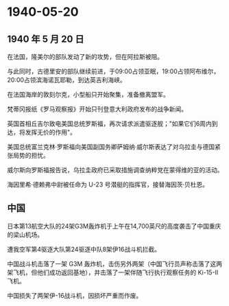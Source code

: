 # 1940-05-20

## 1940 年 5 月 20 日

在法国，隆美尔的部队发动了新的攻势，但在阿拉斯被阻。

与此同时，古德里安的部队继续前进，于09:00占领亚眠，19:00占领阿布维尔，20:00占领滨海诺瓦耶勒，到达英吉利海峡。

在法国海岸的敦刻尔克，小型船只开始聚集，准备撤离盟军。

梵蒂冈报纸《罗马观察报》开始只刊登意大利政府发布的战争新闻。

英国首相丘吉尔致电美国总统罗斯福，再次请求派遣驱逐舰；"如果它们6周内到达，将发挥无价的作用"。

美国总统富兰克林·罗斯福向美国副国务卿萨姆纳·威尔斯表达了对乌拉圭与德国紧张局势的担忧。

威尔斯向罗斯福报告说，乌拉圭政府已采取措施调查纳粹党在蒙得维的亚的活动。

海因里希·德赖弗中尉被任命为 U-23 号潜艇的指挥官，接替海因茨·贝杜恩。

## 中国

日本第13航空大队的24架G3M轰炸机于上午在14,700英尺的高度袭击了中国重庆的梁山机场。

遭我空军第4驱逐大队第24驱逐中队8架伊16战斗机拦截。

中国战斗机击落了一架 G3M
轰炸机，击伤另外两架（中国飞行员声称击落了这两架飞机，但他们成功返回基地），并击落了一架伴随飞行执行观察任务的
Ki-15-II 飞机。

中国损失了两架伊-16战斗机，因损坏严重而作废。

